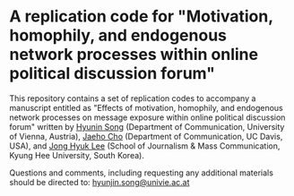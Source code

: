 # A replication code for "Motivation, homophily, and endogenous network processes within online political discussion forum"

This repository contains a set of replication codes to accompany a manuscript entitled as "Effects of motivation, homophily, and endogenous network processes on message exposure within online political discussion forum" written by [Hyunin Song](http://www.hyunjinsong.com) (Department of Communication, University of Vienna, Austria), [Jaeho Cho](http://communication.ucdavis.edu/people/jcho06) (Department of Communication, UC Davis, USA), and [Jong Hyuk Lee](http://www.communication.ac.kr/contents/bbs/bbs_content.html?bbs_cls_cd=001004&cid=09061014473616&no=12&bbs_type=G) (School of Journalism & Mass Communication, Kyung Hee University, South Korea).

Questions and comments, including requesting any additional materials should be directed to:
hyunjin.song@univie.ac.at
